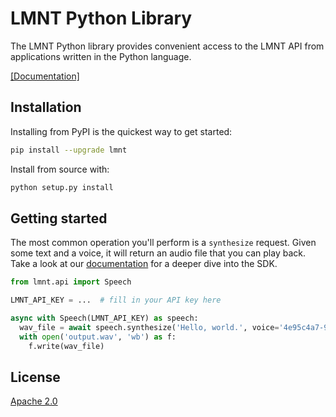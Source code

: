 # LMNT Python Library
The LMNT Python library provides convenient access to the LMNT API from applications written in the Python language.

[[Documentation]](https://www.lmnt.com/docs/python)

## Installation
Installing from PyPI is the quickest way to get started:

```sh
pip install --upgrade lmnt
```

Install from source with:

```sh
python setup.py install
```

## Getting started

The most common operation you'll perform is a `synthesize` request. Given some text and a voice, it will return an audio
file that you can play back. Take a look at our [documentation](https://www.lmnt.com/docs/python) for a deeper dive into the SDK.

```python
from lmnt.api import Speech

LMNT_API_KEY = ...  # fill in your API key here

async with Speech(LMNT_API_KEY) as speech:
  wav_file = await speech.synthesize('Hello, world.', voice='4e95c4a7-95aa-4b1d-bc23-00f7d1d484ea')
  with open('output.wav', 'wb') as f:
    f.write(wav_file)
```

## License
[Apache 2.0](LICENSE)
